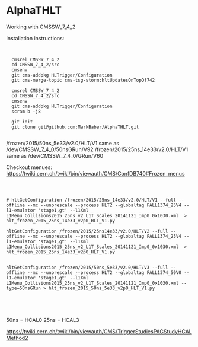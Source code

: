 AlphaTHLT
=========

Working with CMSSW_7_4_2

Installation instructions:


<pre><code>

  cmsrel CMSSW_7_4_2
  cd CMSSW_7_4_2/src
  cmsenv
  git cms-addpkg HLTrigger/Configuration
  git cms-merge-topic cms-tsg-storm:hltUpdatesOnTopOf742

  cmsrel CMSSW_7_4_2
  cd CMSSW_7_4_2/src
  cmsenv
  git cms-addpkg HLTrigger/Configuration
  scram b -j8

  git init
  git clone git@github.com:MarkBaber/AlphaTHLT.git

</code></pre>


/frozen/2015/50ns_5e33/v2.0/HLT/V1  same as /dev/CMSSW_7_4_0/50nsGRun/V92
/frozen/2015/25ns_14e33/v2.0/HLT/V1 same as /dev/CMSSW_7_4_0/GRun/V60

Checkout menues:
https://twiki.cern.ch/twiki/bin/viewauth/CMS/ConfDB740#Frozen_menus

<pre><code>


# hltGetConfiguration /frozen/2015/25ns_14e33/v2.0/HLT/V1 --full --offline --mc --unprescale --process HLT2 --globaltag FALL1374_25V4 --l1-emulator 'stage1,gt' --l1Xml L1Menu_Collisions2015_25ns_v2_L1T_Scales_20141121_Imp0_0x1030.xml  > hlt_frozen_2015_25ns_14e33_v2p0_HLT_V1.py

hltGetConfiguration /frozen/2015/25ns14e33/v2.0/HLT/V2 --full --offline --mc --unprescale --process HLT2 --globaltag FALL1374_25V4 --l1-emulator 'stage1,gt' --l1Xml L1Menu_Collisions2015_25ns_v2_L1T_Scales_20141121_Imp0_0x1030.xml  > hlt_frozen_2015_25ns_14e33_v2p0_HLT_V1.py


hltGetConfiguration /frozen/2015/50ns_5e33/v2.0/HLT/V3 --full --offline --mc --unprescale --process HLT2 --globaltag FALL1374_50V0 --l1-emulator 'stage1,gt' --l1Xml L1Menu_Collisions2015_25ns_v2_L1T_Scales_20141121_Imp0_0x1030.xml --type=50nsGRun > hlt_frozen_2015_50ns_5e33_v2p0_HLT_V1.py




</code></pre>


50ns = HCAL0
25ns = HCAL3

https://twiki.cern.ch/twiki/bin/viewauth/CMS/TriggerStudiesPAGStudyHCALMethod2
